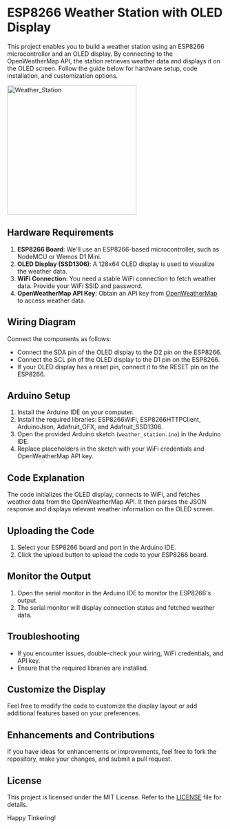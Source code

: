 # ESP8266 Weather Station with OLED Display

This project enables you to build a weather station using an ESP8266 microcontroller and an OLED display. By connecting to the OpenWeatherMap API, the station retrieves weather data and displays it on the OLED screen. Follow the guide below for hardware setup, code installation, and customization options.

<img src="https://github.com/Azhilus/16bitmcu/assets/66466976/0a2bef14-5215-43a8-8ee0-08c92b4af788" alt="Weather_Station" width="300">

## Hardware Requirements

1. **ESP8266 Board**: We'll use an ESP8266-based microcontroller, such as NodeMCU or Wemos D1 Mini.
2. **OLED Display (SSD1306)**: A 128x64 OLED display is used to visualize the weather data.
3. **WiFi Connection**: You need a stable WiFi connection to fetch weather data. Provide your WiFi SSID and password.
4. **OpenWeatherMap API Key**: Obtain an API key from [OpenWeatherMap](https://openweathermap.org/) to access weather data.

## Wiring Diagram

Connect the components as follows:

- Connect the SDA pin of the OLED display to the D2 pin on the ESP8266.
- Connect the SCL pin of the OLED display to the D1 pin on the ESP8266.
- If your OLED display has a reset pin, connect it to the RESET pin on the ESP8266.

## Arduino Setup

1. Install the Arduino IDE on your computer.
2. Install the required libraries: ESP8266WiFi, ESP8266HTTPClient, ArduinoJson, Adafruit_GFX, and Adafruit_SSD1306.
3. Open the provided Arduino sketch (`weather_station.ino`) in the Arduino IDE.
4. Replace placeholders in the sketch with your WiFi credentials and OpenWeatherMap API key.

## Code Explanation

The code initializes the OLED display, connects to WiFi, and fetches weather data from the OpenWeatherMap API. It then parses the JSON response and displays relevant weather information on the OLED screen.

## Uploading the Code

1. Select your ESP8266 board and port in the Arduino IDE.
2. Click the upload button to upload the code to your ESP8266 board.

## Monitor the Output

1. Open the serial monitor in the Arduino IDE to monitor the ESP8266's output.
2. The serial monitor will display connection status and fetched weather data.

## Troubleshooting

- If you encounter issues, double-check your wiring, WiFi credentials, and API key.
- Ensure that the required libraries are installed.

## Customize the Display

Feel free to modify the code to customize the display layout or add additional features based on your preferences.

## Enhancements and Contributions

If you have ideas for enhancements or improvements, feel free to fork the repository, make your changes, and submit a pull request.

## License

This project is licensed under the MIT License. Refer to the [LICENSE](LICENSE) file for details.

Happy Tinkering!
